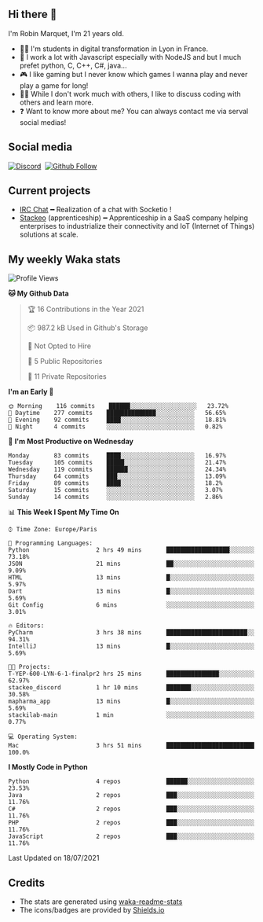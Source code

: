 ## Hi there 👋

I'm Robin Marquet, I'm 21 years old.

- 👨‍💻 I'm students in digital transformation in Lyon in France.
- 🌱 I work a lot with Javascript especially with NodeJS and but I much prefet python, C, C++, C#, java...
- 🎮 I like gaming but I never know which games I wanna play and never play a game for long!
- 👯‍♀️ While I don't work much with others, I like to discuss coding with others and learn more.
- ❓ Want to know more about me? You can always contact me via serval social medias!

## Social media

[![Discord](https://img.shields.io/discord/759460462105854022?label=rmarquet%232048&style=for-the-badge&logo=discord&logoColor=ffffff)](https://github.com/rmarquet21)
‎‎ [![Github Follow](https://img.shields.io/github/followers/rmarquet21?logo=github&logoColor=ffffff&style=for-the-badge)](https://github.com/rmarquet21)

## Current projects

- [IRC Chat](https://socket.io/) ━ Realization of a chat with Socketio !
- [Stackeo](https://www.stackeo.io/) (apprenticeship) ━ Apprenticeship in a SaaS company helping enterprises to industrialize their connectivity and IoT (Internet of Things) solutions at scale.

## My weekly Waka stats

<!--START_SECTION:waka-->
![Profile Views](http://img.shields.io/badge/Profile%20Views-1-blue)

**🐱 My Github Data** 

> 🏆 16 Contributions in the Year 2021
 > 
> 📦 987.2 kB Used in Github's Storage 
 > 
> 🚫 Not Opted to Hire
 > 
> 📜 5 Public Repositories 
 > 
> 🔑 11 Private Repositories  
 > 
**I'm an Early 🐤** 

```text
🌞 Morning    116 commits    ██████░░░░░░░░░░░░░░░░░░░   23.72% 
🌆 Daytime    277 commits    ██████████████░░░░░░░░░░░   56.65% 
🌃 Evening    92 commits     ████░░░░░░░░░░░░░░░░░░░░░   18.81% 
🌙 Night      4 commits      ░░░░░░░░░░░░░░░░░░░░░░░░░   0.82%

```
📅 **I'm Most Productive on Wednesday** 

```text
Monday       83 commits     ████░░░░░░░░░░░░░░░░░░░░░   16.97% 
Tuesday      105 commits    █████░░░░░░░░░░░░░░░░░░░░   21.47% 
Wednesday    119 commits    ██████░░░░░░░░░░░░░░░░░░░   24.34% 
Thursday     64 commits     ███░░░░░░░░░░░░░░░░░░░░░░   13.09% 
Friday       89 commits     ████░░░░░░░░░░░░░░░░░░░░░   18.2% 
Saturday     15 commits     ░░░░░░░░░░░░░░░░░░░░░░░░░   3.07% 
Sunday       14 commits     ░░░░░░░░░░░░░░░░░░░░░░░░░   2.86%

```


📊 **This Week I Spent My Time On** 

```text
⌚︎ Time Zone: Europe/Paris

💬 Programming Languages: 
Python                   2 hrs 49 mins       ██████████████████░░░░░░░   73.18% 
JSON                     21 mins             ██░░░░░░░░░░░░░░░░░░░░░░░   9.09% 
HTML                     13 mins             █░░░░░░░░░░░░░░░░░░░░░░░░   5.97% 
Dart                     13 mins             █░░░░░░░░░░░░░░░░░░░░░░░░   5.69% 
Git Config               6 mins              ░░░░░░░░░░░░░░░░░░░░░░░░░   3.01%

🔥 Editors: 
PyCharm                  3 hrs 38 mins       ███████████████████████░░   94.31% 
IntelliJ                 13 mins             █░░░░░░░░░░░░░░░░░░░░░░░░   5.69%

🐱‍💻 Projects: 
T-YEP-600-LYN-6-1-finalpr2 hrs 25 mins       ███████████████░░░░░░░░░░   62.97% 
stackeo_discord          1 hr 10 mins        ███████░░░░░░░░░░░░░░░░░░   30.58% 
mapharma_app             13 mins             █░░░░░░░░░░░░░░░░░░░░░░░░   5.69% 
stackilab-main           1 min               ░░░░░░░░░░░░░░░░░░░░░░░░░   0.77%

💻 Operating System: 
Mac                      3 hrs 51 mins       █████████████████████████   100.0%

```

**I Mostly Code in Python** 

```text
Python                   4 repos             ██████░░░░░░░░░░░░░░░░░░░   23.53% 
Java                     2 repos             ███░░░░░░░░░░░░░░░░░░░░░░   11.76% 
C#                       2 repos             ███░░░░░░░░░░░░░░░░░░░░░░   11.76% 
PHP                      2 repos             ███░░░░░░░░░░░░░░░░░░░░░░   11.76% 
JavaScript               2 repos             ███░░░░░░░░░░░░░░░░░░░░░░   11.76%

```



 Last Updated on 18/07/2021
<!--END_SECTION:waka-->

## Credits

- The stats are generated using [waka-readme-stats](https://github.com/anmol098/waka-readme-stats)
- The icons/badges are provided by [Shields.io](https://shields.io/)
